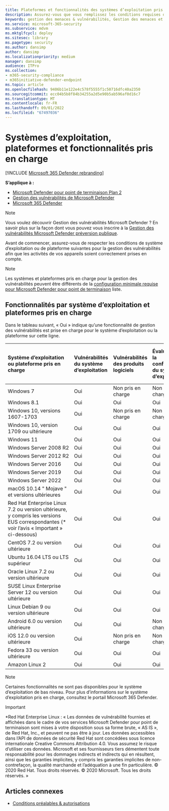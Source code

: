 ```yaml
---
title: Plateformes et fonctionnalités des systèmes d’exploitation pris en charge
description: Assurez-vous que vous remplissez les conditions requises du système d’exploitation ou de la plateforme pour Gestion des vulnérabilités Microsoft Defender, afin que les activités de tous vos appareils soient correctement prises en compte.
keywords: gestion des menaces & vulnérabilités, Gestion des menaces et des vulnérabilités, système d’exploitation, exigences de plateforme, prérequis, système d’exploitation pris en charge par Microsoft Defender pour point de terminaison-tvm, Microsoft Defender pour point de terminaison-tvm, systèmes d’exploitation pris en charge, plateformes prises en charge, prise en charge de Linux, support mac, mdvm, Gestion des vulnérabilités Microsoft Defender
ms.service: microsoft-365-security
ms.subservice: mdvm
ms.mktglfcycl: deploy
ms.sitesec: library
ms.pagetype: security
ms.author: dansimp
author: dansimp
ms.localizationpriority: medium
manager: dansimp
audience: ITPro
ms.collection:
- m365-security-compliance
- m365initiative-defender-endpoint
ms.topic: article
ms.openlocfilehash: 9406b11e122e4c578f5555f1c50716dfc40a2350
ms.sourcegitcommit: ecc04b5b8f84b34255a2d5e90b5ab596af0d16c7
ms.translationtype: MT
ms.contentlocale: fr-FR
ms.lasthandoff: 09/01/2022
ms.locfileid: "67497036"
---
```

# <a name="supported-operating-systems-platforms-and-capabilities"></a>Systèmes d’exploitation, plateformes et fonctionnalités pris en charge

[!INCLUDE [Microsoft 365 Defender rebranding](../../includes/microsoft-defender.md)]

**S’applique à :**

- [Microsoft Defender pour point de terminaison Plan 2](https://go.microsoft.com/fwlink/?linkid=2154037)
- [Gestion des vulnérabilités de Microsoft Defender](../defender-vulnerability-management/index.yml)
- [Microsoft 365 Defender](https://go.microsoft.com/fwlink/?linkid=2118804)

>[!Note]
> Vous voulez découvrir Gestion des vulnérabilités Microsoft Defender ? En savoir plus sur la façon dont vous pouvez vous inscrire à la [Gestion des vulnérabilités Microsoft Defender préversion publique](../defender-vulnerability-management/get-defender-vulnerability-management.md).

Avant de commencer, assurez-vous de respecter les conditions de système d’exploitation ou de plateforme suivantes pour la gestion des vulnérabilités afin que les activités de vos appareils soient correctement prises en compte.

> [!NOTE]
> Les systèmes et plateformes pris en charge pour la gestion des vulnérabilités peuvent être différents de la [configuration minimale requise pour Microsoft Defender pour point de terminaison](../defender-endpoint/minimum-requirements.md) liste.

## <a name="capabilities-per-supported-operating-systems-os-and-platforms"></a>Fonctionnalités par système d’exploitation et plateformes pris en charge

Dans le tableau suivant, « Oui » indique qu’une fonctionnalité de gestion des vulnérabilités est prise en charge pour le système d’exploitation ou la plateforme sur cette ligne.

Système d’exploitation ou plateforme pris en charge|Vulnérabilités du système d’exploitation|Vulnérabilités des produits logiciels|Évaluation de la configuration du système d’exploitation|Évaluation de la configuration des contrôles de sécurité|Évaluation de la configuration du produit logiciel
:---|:---|:---|:---|:---|:---
Windows 7|Oui|Non pris en charge|Non pris en charge|Non pris en charge|Non pris en charge
Windows 8.1|Oui|Oui|Oui|Oui|Oui
Windows 10, versions 1607-1703|Oui|Non pris en charge|Non pris en charge|Non pris en charge|Non pris en charge
Windows 10, version 1709 ou ultérieure|Oui|Oui|Oui|Oui|Oui
Windows 11|Oui|Oui|Oui|Oui|Oui
Windows Server 2008 R2|Oui|Oui|Oui|Oui|Oui
Windows Server 2012 R2|Oui|Oui|Oui|Oui|Oui
Windows Server 2016|Oui|Oui|Oui|Oui|Oui
Windows Server 2019|Oui|Oui|Oui|Oui|Oui
Windows Server 2022|Oui|Oui|Oui|Oui|Oui
macOS 10.14 " Mojave " et versions ultérieures|Oui|Oui|Oui|Oui|Oui
Red Hat Enterprise Linux 7.2 ou version ultérieure, y compris les versions EUS correspondantes (\* voir l’avis « Important » ci-dessous)|Oui|Oui|Oui|Oui|Oui
CentOS 7.2 ou version ultérieure|Oui|Oui|Oui|Oui|Oui
Ubuntu 16.04 LTS ou LTS supérieur|Oui|Oui|Oui|Oui|Oui
Oracle Linux 7.2 ou version ultérieure|Oui|Oui|Oui|Oui|Oui
SUSE Linux Enterprise Server 12 ou version ultérieure|Oui|Oui|Oui|Oui|Oui
Linux Debian 9 ou version ultérieure|Oui|Oui|Oui|Oui|Oui
Android 6.0 ou version ultérieure|Oui|Oui|Non pris en charge|Non pris en charge|Non pris en charge
iOS 12.0 ou version ultérieure|Oui|Non pris en charge|Non pris en charge|Non pris en charge|Non pris en charge
Fedora 33 ou version ultérieure|Oui|Oui|Oui|Oui|Oui
Amazon Linux 2|Oui|Oui|Oui|Oui|Oui

> [!NOTE]
> Certaines fonctionnalités ne sont pas disponibles pour le système d’exploitation de bas niveau. Pour plus d’informations sur le système d’exploitation pris en charge, consultez le portail Microsoft 365 Defender.

> [!IMPORTANT]
> \*Red Hat Enterprise Linux : « Les données de vulnérabilité fournies et affichées dans le cadre de vos services Microsoft Defender pour point de terminaison sont mises à votre disposition sous sa forme brute, « AS IS », de Red Hat, Inc., et peuvent ne pas être à jour. Les données accessibles dans l’API de données de sécurité Red Hat sont concédées sous licence internationale Creative Commons Attribution 4.0. Vous assumez le risque d’utiliser ces données. Microsoft et ses fournisseurs tiers démentent toute responsabilité pour les dommages indirects et indirects qui en résultent, ainsi que les garanties implicites, y compris les garanties implicites de non-contrefaçon, la qualité marchande et l’adéquation à une fin particulière. © 2020 Red Hat. Tous droits réservés. © 2020 Microsoft. Tous les droits réservés. »

## <a name="related-articles"></a>Articles connexes

- [Conditions préalables & autorisations](tvm-prerequisites.md)
